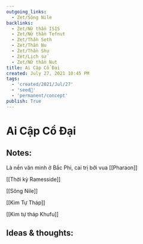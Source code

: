 ```yaml
---
outgoing_links:
  - Zet/Sông Nile
backlinks:
  - Zet/Nữ thần ISIS
  - Zet/Nữ thần Tefnut
  - Zet/Thần Seth
  - Zet/Thần Nu
  - Zet/Thần Shu
  - Zet/Lịch sử
  - Zet/Nữ thần Nut
title: Ai Cập Cổ Đại
created: July 27, 2021 10:45 PM
tags:
  - 'created/2021/Jul/27'
  - 'seed🥜'
  - 'permanent/concept'
publish: True
---
```

# Ai Cập Cổ Đại

## Notes:
Là nền văn minh ở Bắc Phi, cai trị bởi vua [[Pharaon]] 

[[Thời kỳ Ramesside]] 

[[Sông Nile]] 

[[Kim Tự Tháp]] 

[[Kim tự tháp Khufu]]

## Ideas & thoughts:
